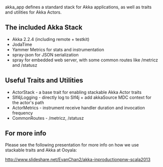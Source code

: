akka_app defines a standard stack for Akka applications, as well as traits and utilities for Akka Actors.

## The included Akka Stack

* Akka 2.2.4 (including remote + testkit)
* JodaTime
* Yammer Metrics for stats and instrumentation
* spray-json for JSON serialization
* spray for embedded web server, with some common routes like /metricz and /statusz

## Useful Traits and Utilities

* ActorStack - a base trait for enabling stackable Akka Actor traits
* Slf4jLogging - directly log to Slf4j + add akkaSource MDC context for the actor's path
* ActorMetrics - instrument receive handler duration and invocation frequency
* CommonRoutes - /metricz, /statusz

## For more info

Please see the following presentation for more info on how we use stackable traits and Akka at Ooyala:

http://www.slideshare.net/EvanChan2/akka-inproductionpnw-scala2013
